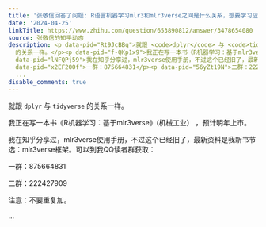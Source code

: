 ```yaml
---
title: '张敬信回答了问题: R语言机器学习mlr3和mlr3verse之间是什么关系，想要学习应该从哪方面入手？'
date: '2024-04-25'
linkTitle: https://www.zhihu.com/question/653890812/answer/3478654080
source: 张敬信的知乎动态
description: <p data-pid="Rt9JcBBq">就跟 <code>dplyr</code> 与 <code>tidyverse</code>
  的关系一样。</p><p data-pid="f-QKp1x9">我正在写一本书《R机器学习：基于mlr3verse》(机械工业） ，预计明年上市。</p><p
  data-pid="lNFQPj59">我在知乎分享过，mlr3verse使用手册，不过这个已经旧了，最新资料是我新书节选：mlr3verse框架。可以到我QQ读者群获取：</p><p
  data-pid="x2EF20Of">一群：875664831</p><p data-pid="56yZt19N">二群：222427909</p><p data-pid="jprL-u4R">注意：不要重复加。</p>
  ...
disable_comments: true
---
```

<p data-pid="Rt9JcBBq">就跟 <code>dplyr</code> 与 <code>tidyverse</code> 的关系一样。</p><p data-pid="f-QKp1x9">我正在写一本书《R机器学习：基于mlr3verse》(机械工业） ，预计明年上市。</p><p data-pid="lNFQPj59">我在知乎分享过，mlr3verse使用手册，不过这个已经旧了，最新资料是我新书节选：mlr3verse框架。可以到我QQ读者群获取：</p><p data-pid="x2EF20Of">一群：875664831</p><p data-pid="56yZt19N">二群：222427909</p><p data-pid="jprL-u4R">注意：不要重复加。</p> ...